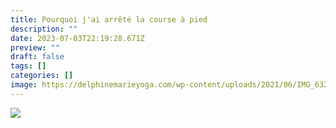 ```yaml
---
title: Pourquoi j'ai arrêté la course à pied
description: ""
date: 2023-07-03T22:19:28.671Z
preview: ""
draft: false
tags: []
categories: []
image: https://delphinemarieyoga.com/wp-content/uploads/2021/06/IMG_6320-copie-1024x768.jpg
---
```

![](https://delphinemarieyoga.com/wp-content/uploads/2021/06/IMG_6320-copie-1024x768.jpg)